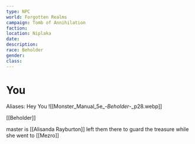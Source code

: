 ```yaml
---
type: NPC
world: Forgotten Realms
campaign: Tomb of Annihilation
faction: 
location: Niplaka
date:
description:
race: Beholder
gender:
class:
---
```


# You
Aliases: Hey You
![[Monster_Manual_5e_-_Beholder_-_p28.webp]]

[[Beholder]]


master is [[Alisanda Rayburton]]
left them there to guard the treasure while she went to [[Mezro]]